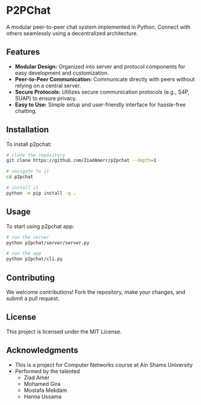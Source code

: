 # P2PChat
A modular peer-to-peer chat system implemented in Python. Connect with others seamlessly using a decentralized architecture.

## Features
- **Modular Design:** Organized into server and protocol components for easy development and customization.
- **Peer-to-Peer Communication:** Communicate directly with peers without relying on a central server.
- **Secure Protocols:** Utilizes secure communication protocols (e.g., S4P, SUAP) to ensure privacy.
- **Easy to Use:** Simple setup and user-friendly interface for hassle-free chatting.

## Installation

To install p2pchat:
```bash
# clone the repository
git clone https://github.com/ZiadAmerr/p2pchat --depth=1

# navigate to it
cd p2pchat

# install it
python -m pip install -q .
```

## Usage

To start using p2pchat app:
```bash
# run the server
python p2pchat/server/server.py

# run the app
python p2pchat/cli.py
```

## Contributing

We welcome contributions! Fork the repository, make your changes, and submit a pull request.

## License

This project is licensed under the MIT License.

## Acknowledgments

- This is a project for Computer Networks course at Ain Shams University
- Performed by the talented
    - Ziad Amer
    - Mohamed Gira
    - Mostafa Mekdam
    - Hanna Ussama
